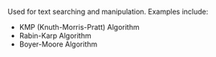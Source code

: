 Used for text searching and manipulation. Examples include:
- KMP (Knuth-Morris-Pratt) Algorithm
- Rabin-Karp Algorithm
- Boyer-Moore Algorithm